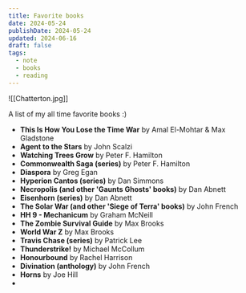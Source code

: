 ```yaml
---
title: Favorite books
date: 2024-05-24
publishDate: 2024-05-24
updated: 2024-06-16
draft: false
tags:
  - note
  - books
  - reading
---
```


![[Chatterton.jpg]]

A list of my all time favorite books :)

- **This Is How You Lose the Time War** by Amal El-Mohtar & Max Gladstone
- **Agent to the Stars** by John Scalzi
- **Watching Trees Grow** by Peter F. Hamilton
- **Commonwealth Saga (series)** by Peter F. Hamilton
- **Diaspora** by Greg Egan
- **Hyperion Cantos (series)** by Dan Simmons
- **Necropolis (and other 'Gaunts Ghosts' books)** by Dan Abnett
- **Eisenhorn (series)** by Dan Abnett
- **The Solar War (and other 'Siege of Terra' books)** by John French
- **HH 9 - Mechanicum** by Graham McNeill
- **The Zombie Survival Guide** by Max Brooks
- **World War Z** by Max Brooks
- **Travis Chase (series)** by Patrick Lee
- **Thunderstrike!** by Michael McCollum
- **Honourbound** by Rachel Harrison
- **Divination (anthology)** by John French
- **Horns** by Joe Hill
- 